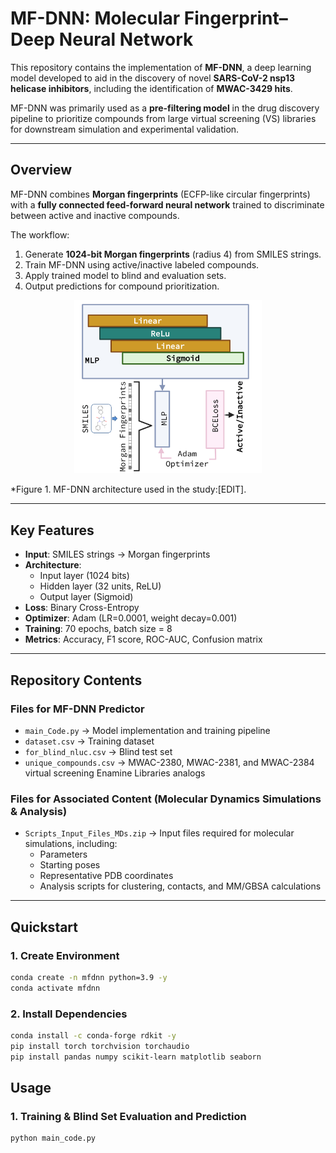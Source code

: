 # MF-DNN: Molecular Fingerprint–Deep Neural Network

This repository contains the implementation of **MF-DNN**, a deep learning model developed to aid in the discovery of novel **SARS-CoV-2 nsp13 helicase inhibitors**, including the identification of **MWAC-3429 hits**.  

MF-DNN was primarily used as a **pre-filtering model** in the drug discovery pipeline to prioritize compounds from large virtual screening (VS) libraries for downstream simulation and experimental validation.

---

## Overview

MF-DNN combines **Morgan fingerprints** (ECFP-like circular fingerprints) with a **fully connected feed-forward neural network** trained to discriminate between active and inactive compounds.  

The workflow:

1. Generate **1024-bit Morgan fingerprints** (radius 4) from SMILES strings.  
2. Train MF-DNN using active/inactive labeled compounds.  
3. Apply trained model to blind and evaluation sets.  
4. Output predictions for compound prioritization.  

<p align="center">
  <img src="./Fig_2.png" width="300" />
</p>

*Figure 1. MF-DNN architecture used in the study:[EDIT].


---

## Key Features

- **Input**: SMILES strings → Morgan fingerprints  
- **Architecture**:  
  - Input layer (1024 bits)  
  - Hidden layer (32 units, ReLU)  
  - Output layer (Sigmoid)  
- **Loss**: Binary Cross-Entropy  
- **Optimizer**: Adam (LR=0.0001, weight decay=0.001)  
- **Training**: 70 epochs, batch size = 8  
- **Metrics**: Accuracy, F1 score, ROC-AUC, Confusion matrix  

---

## Repository Contents

### Files for MF-DNN Predictor
- `main_Code.py` → Model implementation and training pipeline  
- `dataset.csv` → Training dataset   
- `for_blind_nluc.csv` → Blind test set  
- `unique_compounds.csv` → MWAC-2380, MWAC-2381, and MWAC-2384 virtual screening Enamine Libraries analogs  

### Files for Associated Content (Molecular Dynamics Simulations & Analysis)
- `Scripts_Input_Files_MDs.zip` → Input files required for molecular simulations, including:  
  - Parameters  
  - Starting poses  
  - Representative PDB coordinates  
  - Analysis scripts for clustering, contacts, and MM/GBSA calculations  


---

## Quickstart

### 1. Create Environment

```bash
conda create -n mfdnn python=3.9 -y
conda activate mfdnn
```
### 2. Install Dependencies
```bash
conda install -c conda-forge rdkit -y
pip install torch torchvision torchaudio
pip install pandas numpy scikit-learn matplotlib seaborn

```
## Usage

### 1. Training & Blind Set Evaluation and Prediction

```bash
python main_code.py
